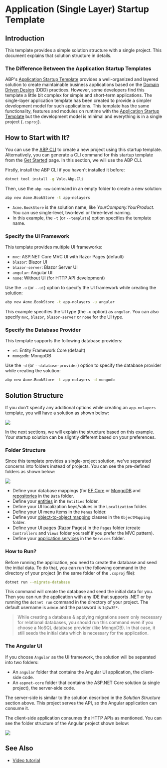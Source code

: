 # Application (Single Layer) Startup Template

## Introduction

This template provides a simple solution structure with a single project. This document explains that solution structure in details.

### The Difference Between the Application Startup Templates

ABP's [Application Startup Template](../layered-web-application/index.md) provides a well-organized and layered solution to create maintainable business applications based on the [Domain Driven Design](../../framework/architecture/domain-driven-design/index.md) (DDD) practices. However, some developers find this template a little bit complex for simple and short-term applications. The single-layer application template has been created to provide a simpler development model for such applications. This template has the same functionality, features and modules on runtime with the [Application Startup Template](../layered-web-application/index.md) but the development model is minimal and everything is in a single project (`.csproj`).

## How to Start with It?

You can use the [ABP CLI](..//../cli/index.md) to create a new project using this startup template. Alternatively, you can generate a CLI command for this startup template from the [Get Started](https://abp.io/get-started) page. In this section, we will use the ABP CLI.

Firstly, install the ABP CLI if you haven't installed it before:

```bash
dotnet tool install -g Volo.Abp.Cli
```

Then, use the `abp new` command in an empty folder to create a new solution:

```bash
abp new Acme.BookStore -t app-nolayers
```

* `Acme.BookStore` is the solution name, like *YourCompany.YourProduct*. You can use single-level, two-level or three-level naming.
* In this example, the `-t` (or `--template`) option specifies the template name.

### Specify the UI Framework

This template provides multiple UI frameworks:

* `mvc`: ASP.NET Core MVC UI with Razor Pages (default)
* `blazor`: Blazor UI
* `blazor-server`: Blazor Server UI
* `angular`: Angular UI
* `none`: Without UI (for HTTP API development)

Use the `-u` (or `--ui`) option to specify the UI framework while creating the solution:

```bash
abp new Acme.BookStore -t app-nolayers -u angular
```

This example specifies the UI type (the `-u` option) as `angular`. You can also specify `mvc`, `blazor`, `blazor-server` or `none` for the UI type.

### Specify the Database Provider

This template supports the following database providers:

- `ef`: Entity Framework Core (default)
- `mongodb`: MongoDB

Use the `-d` (or `--database-provider`) option to specify the database provider while creating the solution:

```bash
abp new Acme.BookStore -t app-nolayers -d mongodb
```

## Solution Structure

If you don't specify any additional options while creating an `app-nolayers` template, you will have a solution as shown below:

![](../images/bookstore-single-layer-solution-structure.png)

In the next sections, we will explain the structure based on this example. Your startup solution can be slightly different based on your preferences.

### Folder Structure

Since this template provides a single-project solution, we've separated concerns into folders instead of projects. You can see the pre-defined folders as shown below:

![](../images/single-layer-folder-structure.png)

* Define your database mappings (for [EF Core](../../framework/data/entity-framework-core/index.md) or [MongoDB](../../framework/data/mongodb/index.md) and [repositories](../Repositories.md) in the `Data` folder.
* Define your [entities](../../framework/architecture/domain-driven-design/entities.md) in the `Entities` folder.
* Define your UI localization keys/values in the `Localization` folder.
* Define your UI menu items in the `Menus` folder.
* Define your [object-to-object mapping](../../framework/infrastructure/object-to-object-mapping.md) classes in the `ObjectMapping` folder.
* Define your UI pages (Razor Pages) in the `Pages` folder (create `Controllers` and `Views` folder yourself if you prefer the MVC pattern).
* Define your [application services](../../framework/architecture/domain-driven-design/application-services.md) in the `Services` folder. 

### How to Run?

Before running the application, you need to create the database and seed the initial data. To do that, you can run the following command in the directory of your project (in the same folder of the `.csproj` file):

```bash
dotnet run --migrate-database
```

This command will create the database and seed the initial data for you. Then you can run the application with any IDE that supports .NET or by running the `dotnet run` command in the directory of your project. The default username is `admin` and the password is `1q2w3E*`.

> While creating a database & applying migrations seem only necessary for relational databases, you should run this command even if you choose a NoSQL database provider (like MongoDB). In that case, it still seeds the initial data which is necessary for the application.

### The Angular UI 

If you choose `Angular` as the UI framework, the solution will be separated into two folders:

* An `angular` folder that contains the Angular UI application, the client-side code.
* An `aspnet-core` folder that contains the ASP.NET Core solution (a single project), the server-side code.

The server-side is similar to the solution described in the *Solution Structure* section above. This project serves the API, so the Angular application can consume it.

The client-side application consumes the HTTP APIs as mentioned. You can see the folder structure of the Angular project shown below:

![](../images/single-layer-angular-folder-structure.png)

  ## See Also

* [Video tutorial](https://abp.io/video-courses/essentials/app-template)